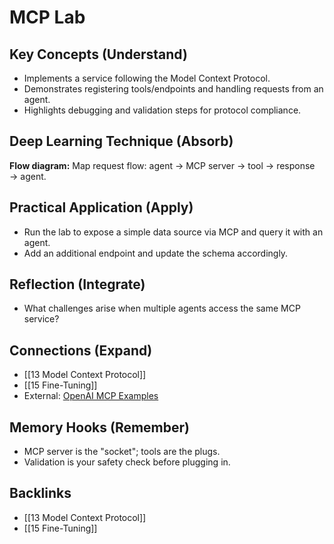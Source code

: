 # MCP Lab

## Key Concepts (Understand)
- Implements a service following the Model Context Protocol.
- Demonstrates registering tools/endpoints and handling requests from an agent.
- Highlights debugging and validation steps for protocol compliance.

## Deep Learning Technique (Absorb)
**Flow diagram:** Map request flow: agent → MCP server → tool → response → agent.

## Practical Application (Apply)
- Run the lab to expose a simple data source via MCP and query it with an agent.
- Add an additional endpoint and update the schema accordingly.

## Reflection (Integrate)
- What challenges arise when multiple agents access the same MCP service?

## Connections (Expand)
- [[13 Model Context Protocol]]
- [[15 Fine-Tuning]]
- External: [OpenAI MCP Examples](https://github.com/modelcontextprotocol/examples)

## Memory Hooks (Remember)
- MCP server is the "socket"; tools are the plugs.
- Validation is your safety check before plugging in.

## Backlinks
- [[13 Model Context Protocol]]
- [[15 Fine-Tuning]]
